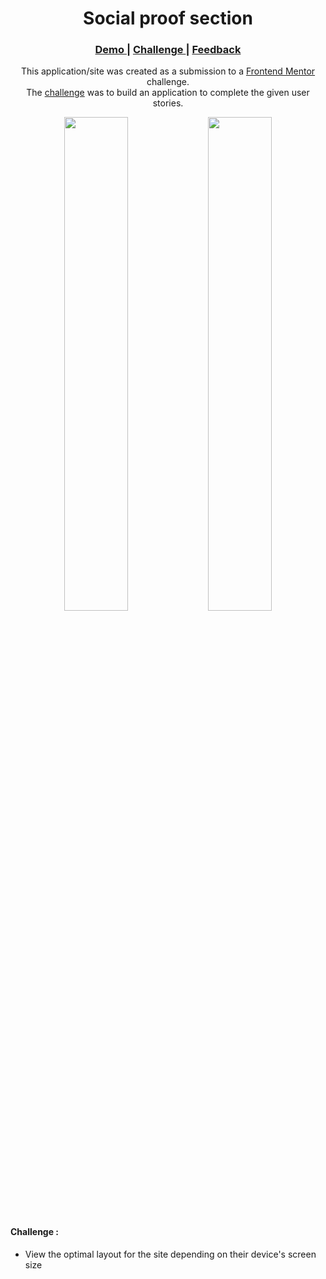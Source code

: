 <h1 align="center">Social proof section</h1>

<div align="center">
  <h3>
    <a href="https://social-proof-section-card.web.app">
      Demo
    </a>
    <span> | </span>
    <a href="https://www.frontendmentor.io/challenges/social-proof-section-6e0qTv_bA">
      Challenge
    </a>
    <span> | </span>
    <a href="mailto: pangestu.ncp@gmail.com">
      Feedback
    </a>
  </h3>
</div>
<p align="center">This application/site was created as a submission to a <a href="https://www.frontendmentor.io/">Frontend Mentor</a> challenge.<br/> The <a href="https://www.frontendmentor.io/challenges/social-proof-section-6e0qTv_bA">challenge</a> was to build an application to complete the given user stories.</p>

<div align="center" width="100%">
  <img src="https://res.cloudinary.com/dz209s6jk/image/upload/q_auto:good,w_900/Challenges/c5mnesn5eknealmjz4w2.jpg" width="45%">
  <img src="https://res.cloudinary.com/dz209s6jk/image/upload/q_auto:good,w_900/Challenges/i55lfaclccmhjx2zstme.jpg" width="45%">
</div>



#### Challenge :
- View the optimal layout for the site depending on their device's screen size
